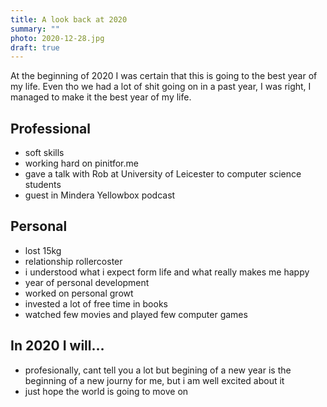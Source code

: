 ```yaml
---
title: A look back at 2020
summary: ""
photo: 2020-12-28.jpg
draft: true
---
```


At the beginning of 2020 I was certain that this is going to the best year of my life. Even tho we had a lot of shit going on in a past year, I was right, I managed to make it the best year of my life.

## Professional

- soft skills
- working hard on pinitfor.me
- gave a talk with Rob at University of Leicester to computer science students
- guest in Mindera Yellowbox podcast

## Personal

- lost 15kg
- relationship rollercoster
- i understood what i expect form life and what really makes me happy
- year of personal development
- worked on personal growt
- invested a lot of free time in books
- watched few movies and played few computer games

## In 2020 I will…

- profesionally, cant tell you a lot but begining of a new year is the beginning of a new journy for me, but i am well excited about it
- just hope the world is going to move on
